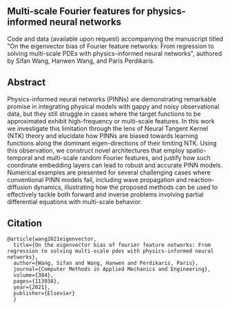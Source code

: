 ## Multi-scale Fourier features for physics-informed neural networks

Code and data (available upon request) accompanying the manuscript titled "On the eigenvector bias of Fourier feature networks: From regression to solving multi-scale PDEs with physics-informed neural networks", authored by Sifan Wang, Hanwen Wang, and Paris Perdikaris.

## Abstract

Physics-informed neural networks (PINNs) are demonstrating remarkable promise in integrating physical models with gappy and noisy observational data, but they still struggle in cases where the target functions to be approximated exhibit high-frequency or multi-scale features. 
In this work we investigate this limitation through the lens of Neural Tangent Kernel (NTK) theory and elucidate how PINNs are biased towards learning functions along the dominant eigen-directions of their limiting NTK. Using this observation, we construct novel architectures that employ spatio-temporal and multi-scale random Fourier features, and justify how such coordinate embedding layers can lead to robust and accurate PINN models. Numerical examples are presented for several challenging cases where conventional PINN models fail,  including wave propagation and reaction-diffusion dynamics, illustrating how the proposed methods can be used to effectively tackle both forward and inverse problems involving partial differential equations with multi-scale behavior. 

## Citation

    @article{wang2021eigenvector,
      title={On the eigenvector bias of fourier feature networks: From regression to solving multi-scale pdes with physics-informed neural networks},
      author={Wang, Sifan and Wang, Hanwen and Perdikaris, Paris},
      journal={Computer Methods in Applied Mechanics and Engineering},
      volume={384},
      pages={113938},
      year={2021},
      publisher={Elsevier}
      }

